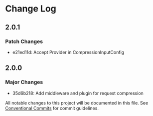 # Change Log

## 2.0.1

### Patch Changes

- e21ed11d: Accept Provider in CompressionInputConfig

## 2.0.0

### Major Changes

- 35d6b218: Add middleware and plugin for request compression

All notable changes to this project will be documented in this file.
See [Conventional Commits](https://conventionalcommits.org) for commit guidelines.

